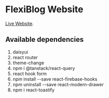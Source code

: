 # FlexiBlog Website

[Live Website]().

## Available dependencies
1. daisyui
2. react router
3. theme-change
4. npm i @tanstack/react-query
5. react hook form
6. npm install --save react-firebase-hooks 
7. npm uninstall --save react-modern-drawer
8. npm i react-toastify